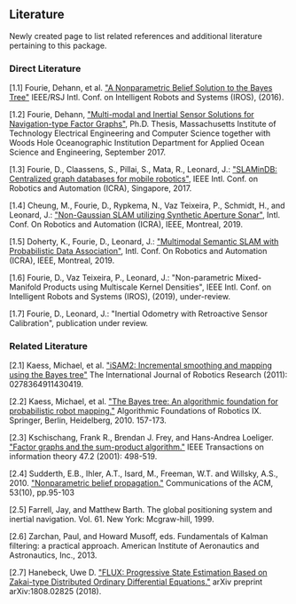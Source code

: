## Literature

Newly created page to list related references and additional literature pertaining to this package.

### Direct Literature

[1.1]  Fourie, Dehann, et al. ["A Nonparametric Belief Solution to the Bayes Tree"](http://www.ri.cmu.edu/pub_files/2016/10/Fourie16iros.pdf) IEEE/RSJ Intl. Conf. on Intelligent Robots and Systems (IROS), (2016).

[1.2]  Fourie, Dehann, ["Multi-modal and Inertial Sensor Solutions for Navigation-type Factor   Graphs"](https://darchive.mblwhoilibrary.org/bitstream/handle/1912/9305/Fourie_thesis.pdf?sequence=1), Ph.D. Thesis, Massachusetts Institute of Technology Electrical Engineering and Computer Science together with Woods Hole Oceanographic Institution Department for Applied Ocean Science and Engineering, September 2017.

[1.3]  Fourie, D., Claassens, S., Pillai, S., Mata, R., Leonard, J.: ["SLAMinDB: Centralized graph databases for mobile robotics"](http://people.csail.mit.edu/spillai/projects/cloud-graphs/2017-icra-cloudgraphs.pdf), IEEE Intl. Conf. on Robotics and Automation (ICRA), Singapore, 2017.

[1.4]  Cheung, M., Fourie, D., Rypkema, N., Vaz Teixeira, P., Schmidt, H., and Leonard, J.: ["Non-Gaussian SLAM utilizing Synthetic Aperture Sonar"](https://marinerobotics.mit.edu/sites/default/files/cheung_icra2019.pdf), Intl. Conf. On Robotics and Automation (ICRA), IEEE, Montreal, 2019.

[1.5]  Doherty, K., Fourie, D., Leonard, J.: ["Multimodal Semantic SLAM with Probabilistic Data Association"](https://marinerobotics.mit.edu/sites/default/files/doherty_icra2019_revised.pdf), Intl. Conf. On Robotics and Automation (ICRA), IEEE, Montreal, 2019.

[1.6]  Fourie, D., Vaz Teixeira, P., Leonard, J.: "Non-parametric Mixed-Manifold Products using Multiscale Kernel Densities", IEEE Intl. Conf. on Intelligent Robots and Systems (IROS), (2019), under-review.

[1.7]  Fourie, D., Leonard, J.: "Inertial Odometry with Retroactive Sensor Calibration", publication under review.

### Related Literature

[2.1]  Kaess, Michael, et al. ["iSAM2: Incremental smoothing and mapping using the Bayes tree"](http://journals.sagepub.com/doi/abs/10.1177/0278364911430419) The International Journal of Robotics Research (2011): 0278364911430419.

[2.2]  Kaess, Michael, et al. ["The Bayes tree: An algorithmic foundation for probabilistic robot mapping."](https://smartech.gatech.edu/bitstream/handle/1853/38459/Kaess10wafr.pdf?sequence=1&isAllowed=y) Algorithmic Foundations of Robotics IX. Springer, Berlin, Heidelberg, 2010. 157-173.

[2.3]  Kschischang, Frank R., Brendan J. Frey, and Hans-Andrea Loeliger. ["Factor graphs and the sum-product algorithm."](http://www.cs.utoronto.ca/~radford/csc2506/factor.pdf) IEEE Transactions on information theory 47.2 (2001): 498-519.

[2.4]  Sudderth, E.B., Ihler, A.T., Isard, M., Freeman, W.T. and Willsky, A.S., 2010. ["Nonparametric belief propagation."](https://www.microsoft.com/en-us/research/wp-content/uploads/2010/10/p95-sudderth.pdf) Communications of the ACM, 53(10), pp.95-103

[2.5]  Farrell, Jay, and Matthew Barth. The global positioning system and inertial navigation. Vol. 61. New York: Mcgraw-hill, 1999.

[2.6]  Zarchan, Paul, and Howard Musoff, eds. Fundamentals of Kalman filtering: a practical approach. American Institute of Aeronautics and Astronautics, Inc., 2013.

[2.7]  Hanebeck, Uwe D. ["FLUX: Progressive State Estimation Based on Zakai-type Distributed Ordinary Differential Equations."](https://arxiv.org/pdf/1808.02825) arXiv preprint arXiv:1808.02825 (2018).

